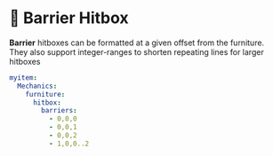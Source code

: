# 🚧 Barrier Hitbox

**Barrier** hitboxes can be formatted at a given offset from the furniture.\
They also support integer-ranges to shorten repeating lines for larger hitboxes

```yaml
myitem:
  Mechanics:
    furniture:
      hitbox:
        barriers:
          - 0,0,0
          - 0,0,1
          - 0,0,2
          - 1,0,0..2
```
